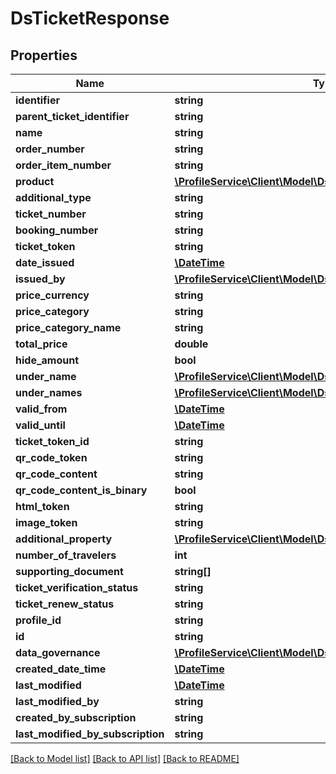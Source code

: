 # DsTicketResponse

## Properties
Name | Type | Description | Notes
------------ | ------------- | ------------- | -------------
**identifier** | **string** |  | [optional] 
**parent_ticket_identifier** | **string** |  | [optional] 
**name** | **string** |  | [optional] 
**order_number** | **string** |  | [optional] 
**order_item_number** | **string** |  | [optional] 
**product** | [**\ProfileService\Client\Model\DsProductVariantResponse**](DsProductVariantResponse.md) |  | [optional] 
**additional_type** | **string** |  | [optional] 
**ticket_number** | **string** |  | [optional] 
**booking_number** | **string** |  | [optional] 
**ticket_token** | **string** |  | [optional] 
**date_issued** | [**\DateTime**](\DateTime.md) |  | [optional] 
**issued_by** | [**\ProfileService\Client\Model\DsPartnerSimplexResponse**](DsPartnerSimplexResponse.md) |  | [optional] 
**price_currency** | **string** |  | [optional] 
**price_category** | **string** |  | [optional] 
**price_category_name** | **string** |  | [optional] 
**total_price** | **double** |  | [optional] 
**hide_amount** | **bool** |  | [optional] 
**under_name** | [**\ProfileService\Client\Model\DsOrderItemTravelerResponse**](DsOrderItemTravelerResponse.md) |  | [optional] 
**under_names** | [**\ProfileService\Client\Model\DsOrderItemTravelerResponse[]**](DsOrderItemTravelerResponse.md) |  | [optional] 
**valid_from** | [**\DateTime**](\DateTime.md) |  | [optional] 
**valid_until** | [**\DateTime**](\DateTime.md) |  | [optional] 
**ticket_token_id** | **string** |  | [optional] 
**qr_code_token** | **string** |  | [optional] 
**qr_code_content** | **string** |  | [optional] 
**qr_code_content_is_binary** | **bool** |  | [optional] 
**html_token** | **string** |  | [optional] 
**image_token** | **string** |  | [optional] 
**additional_property** | [**\ProfileService\Client\Model\DsPropertyValueResponse[]**](DsPropertyValueResponse.md) |  | [optional] 
**number_of_travelers** | **int** |  | [optional] 
**supporting_document** | **string[]** |  | [optional] 
**ticket_verification_status** | **string** |  | [optional] 
**ticket_renew_status** | **string** |  | [optional] 
**profile_id** | **string** |  | [optional] 
**id** | **string** |  | [optional] 
**data_governance** | [**\ProfileService\Client\Model\DsDataGovernanceResponse**](DsDataGovernanceResponse.md) |  | [optional] 
**created_date_time** | [**\DateTime**](\DateTime.md) |  | [optional] 
**last_modified** | [**\DateTime**](\DateTime.md) |  | [optional] 
**last_modified_by** | **string** |  | [optional] 
**created_by_subscription** | **string** |  | [optional] 
**last_modified_by_subscription** | **string** |  | [optional] 

[[Back to Model list]](../../README.md#documentation-for-models) [[Back to API list]](../../README.md#documentation-for-api-endpoints) [[Back to README]](../../README.md)

